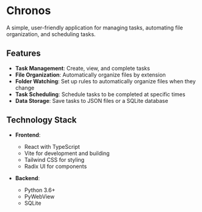 # Chronos

A simple, user-friendly application for managing tasks, automating file organization, and scheduling tasks.

## Features

- **Task Management**: Create, view, and complete tasks
- **File Organization**: Automatically organize files by extension
- **Folder Watching**: Set up rules to automatically organize files when they change
- **Task Scheduling**: Schedule tasks to be completed at specific times
- **Data Storage**: Save tasks to JSON files or a SQLite database

## Technology Stack

- **Frontend**:
  - React with TypeScript
  - Vite for development and building
  - Tailwind CSS for styling
  - Radix UI for components

- **Backend**:
  - Python 3.6+
  - PyWebView 
  - SQLite

